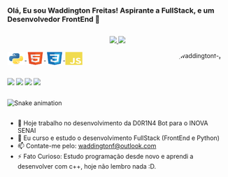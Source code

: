 ### Olá, Eu sou Waddington Freitas! Aspirante a FullStack, e um Desenvolvedor FrontEnd 👋

##

<div align="center">
  <a href="https://github.com/waddingtonf">
  <img height="180em" src="https://github-readme-stats-git-masterrstaa-rickstaa.vercel.app/api?username=waddingtonf&show_icons=true&theme=dark&include_all_commits=true&count_private=true"/>
  <img height="180em" src="https://github-readme-stats-git-masterrstaa-rickstaa.vercel.app/api/top-langs/?username=waddingtonf&layout=compact&langs_count=7&theme=dark"/>
</div>
  
 <div style="display: inline_block"><br>
  <img align="center" alt="Waddington-Python" height="30" width="40" src="https://raw.githubusercontent.com/devicons/devicon/master/icons/python/python-original.svg">
  <img align="center" alt="Waddington-HTML" height="30" width="40" src="https://raw.githubusercontent.com/devicons/devicon/master/icons/html5/html5-original.svg">
  <img align="center" alt="Waddington-CSS" height="30" width="40" src="https://raw.githubusercontent.com/devicons/devicon/master/icons/css3/css3-original.svg">
  <img align="center" alt="Waddington-Js" height="30" width="40" src="https://raw.githubusercontent.com/devicons/devicon/master/icons/javascript/javascript-plain.svg">
  <img align="right" alt="waddingtonf-pic" height="150" style="border-radius:50px;" src="https://user-images.githubusercontent.com/72229419/177651469-c9c90946-3def-42dd-a76b-cce546046aa9.png"
</div>
   
##
   
<div> 
  <a href="https://www.youtube.com/channel/UC1kYjZa0mKBDqCDdnVmrteQ" target="_blank"><img src="https://img.shields.io/badge/YouTube-FF0000?style=for-the-badge&logo=youtube&logoColor=white" target="_blank"></a>
  <a href="https://instagram.com/uodditu" target="_blank"><img src="https://img.shields.io/badge/-Instagram-%23E4405F?style=for-the-badge&logo=instagram&logoColor=white" target="_blank"></a>
  <a href = "mailto:waddingtonf@outlook.com"><img src="https://img.shields.io/badge/-Gmail-%23333?style=for-the-badge&logo=gmail&logoColor=white" target="_blank"></a>
  <a href="https://www.linkedin.com/in/waddingtonfreitas/" target="_blank"><img src="https://img.shields.io/badge/-LinkedIn-%230077B5?style=for-the-badge&logo=linkedin&logoColor=white" target="_blank"></a> 
  
</div>
   
##
   
![Snake animation](https://github.com/waddingtonf/waddingtonf/blob/output/github-contribution-grid-snake.svg)
   
##
   
- 🔭 Hoje trabalho no desenvolvimento da D0R1N4 Bot para o INOVA SENAI
- 🌱 Eu curso e estudo o desenvolvimento FullStack (FrontEnd e Python)
- 📫 Contate-me pelo: waddingtonf@outlook.com
- ⚡ Fato Curioso: Estudo programação desde novo e aprendi a desenvolver com c++, hoje não lembro nada :D.

